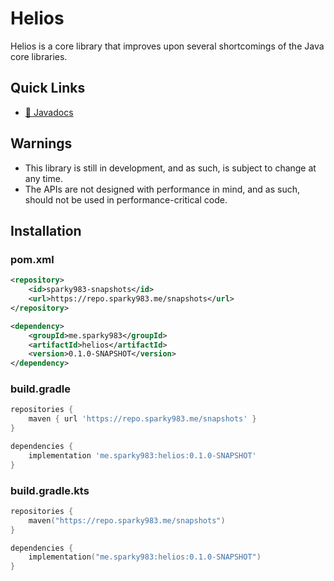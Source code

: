 # Helios

Helios is a core library that improves upon several shortcomings of the Java core libraries.

## Quick Links

- [📔 Javadocs](https://repo.sparky983.me/javadoc/snapshots/me/sparky983/helios/0.1.0-SNAPSHOT/raw/me.sparky983.helios/module-summary.html)

## Warnings

- This library is still in development, and as such, is subject to change at any time.
- The APIs are not designed with performance in mind, and as such, should not be used in 
  performance-critical code.

## Installation

### pom.xml

```xml
<repository>
    <id>sparky983-snapshots</id>
    <url>https://repo.sparky983.me/snapshots</url>
</repository>

<dependency>
    <groupId>me.sparky983</groupId>
    <artifactId>helios</artifactId>
    <version>0.1.0-SNAPSHOT</version>
</dependency>
```

### build.gradle

```groovy
repositories {
    maven { url 'https://repo.sparky983.me/snapshots' }
}

dependencies {
    implementation 'me.sparky983:helios:0.1.0-SNAPSHOT'
}
```

### build.gradle.kts

```kts
repositories {
    maven("https://repo.sparky983.me/snapshots")
}

dependencies {
    implementation("me.sparky983:helios:0.1.0-SNAPSHOT")
}
```
